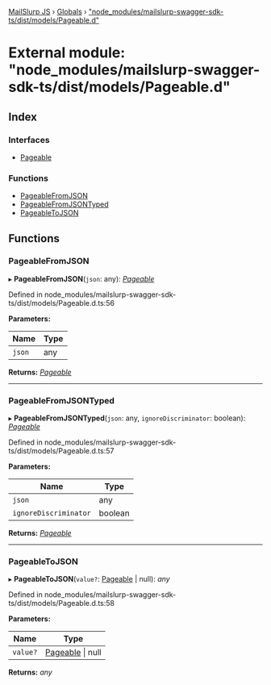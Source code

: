 [MailSlurp JS](../README.md) › [Globals](../globals.md) › ["node_modules/mailslurp-swagger-sdk-ts/dist/models/Pageable.d"](_node_modules_mailslurp_swagger_sdk_ts_dist_models_pageable_d_.md)

# External module: "node_modules/mailslurp-swagger-sdk-ts/dist/models/Pageable.d"

## Index

### Interfaces

* [Pageable](../interfaces/_node_modules_mailslurp_swagger_sdk_ts_dist_models_pageable_d_.pageable.md)

### Functions

* [PageableFromJSON](_node_modules_mailslurp_swagger_sdk_ts_dist_models_pageable_d_.md#pageablefromjson)
* [PageableFromJSONTyped](_node_modules_mailslurp_swagger_sdk_ts_dist_models_pageable_d_.md#pageablefromjsontyped)
* [PageableToJSON](_node_modules_mailslurp_swagger_sdk_ts_dist_models_pageable_d_.md#pageabletojson)

## Functions

###  PageableFromJSON

▸ **PageableFromJSON**(`json`: any): *[Pageable](../interfaces/_node_modules_mailslurp_swagger_sdk_ts_dist_models_pageable_d_.pageable.md)*

Defined in node_modules/mailslurp-swagger-sdk-ts/dist/models/Pageable.d.ts:56

**Parameters:**

Name | Type |
------ | ------ |
`json` | any |

**Returns:** *[Pageable](../interfaces/_node_modules_mailslurp_swagger_sdk_ts_dist_models_pageable_d_.pageable.md)*

___

###  PageableFromJSONTyped

▸ **PageableFromJSONTyped**(`json`: any, `ignoreDiscriminator`: boolean): *[Pageable](../interfaces/_node_modules_mailslurp_swagger_sdk_ts_dist_models_pageable_d_.pageable.md)*

Defined in node_modules/mailslurp-swagger-sdk-ts/dist/models/Pageable.d.ts:57

**Parameters:**

Name | Type |
------ | ------ |
`json` | any |
`ignoreDiscriminator` | boolean |

**Returns:** *[Pageable](../interfaces/_node_modules_mailslurp_swagger_sdk_ts_dist_models_pageable_d_.pageable.md)*

___

###  PageableToJSON

▸ **PageableToJSON**(`value?`: [Pageable](../interfaces/_node_modules_mailslurp_swagger_sdk_ts_dist_models_pageable_d_.pageable.md) | null): *any*

Defined in node_modules/mailslurp-swagger-sdk-ts/dist/models/Pageable.d.ts:58

**Parameters:**

Name | Type |
------ | ------ |
`value?` | [Pageable](../interfaces/_node_modules_mailslurp_swagger_sdk_ts_dist_models_pageable_d_.pageable.md) &#124; null |

**Returns:** *any*
